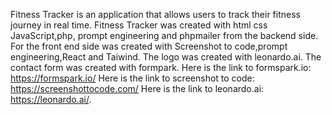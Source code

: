 Fitness Tracker is an application that allows users to
track their fitness journey in real time.
Fitness Tracker was created 
with html css JavaScript,php, prompt engineering and phpmailer from the backend side.
For the front end side was created with Screenshot to code,prompt engineering,React and Taiwind.
The logo was created with
leonardo.ai.
The contact form was created with formpark.
Here is the link to formspark.io: 
https://formspark.io/ 
Here is the link to screenshot to code:
https://screenshottocode.com/
Here is the link to leonardo.ai:
https://leonardo.ai/.
